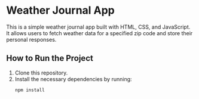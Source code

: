 # Weather Journal App

This is a simple weather journal app built with HTML, CSS, and JavaScript. It allows users to fetch weather data for a specified zip code and store their personal responses.

## How to Run the Project

1. Clone this repository.
2. Install the necessary dependencies by running:
   ```bash
   npm install
